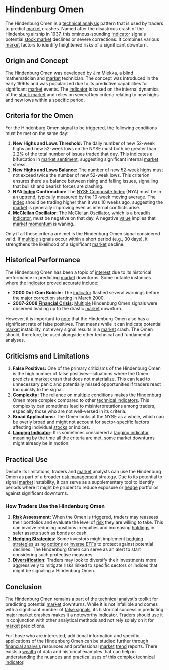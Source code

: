 # Hindenburg Omen

The Hindenburg Omen is a [technical analysis](../t/technical_analysis.md) pattern that is used by traders to predict [market](../m/market.md) crashes. Named after the disastrous crash of the Hindenburg airship in 1937, this ominous-sounding [indicator](../i/indicator.md) signals potential [stock market](../s/stock_market.md) declines or severe corrections. It combines various [market](../m/market.md) factors to identify heightened risks of a significant downturn.

## Origin and Concept

The Hindenburg Omen was developed by Jim Miekka, a blind mathematician and [market](../m/market.md) technician. The concept was introduced in the early 1990s and was popularized due to its predictive capabilities for significant [market](../m/market.md) events. The [indicator](../i/indicator.md) is based on the internal dynamics of the [stock market](../s/stock_market.md) and relies on several key criteria relating to new highs and new lows within a specific period.

## Criteria for the Omen

For the Hindenburg Omen signal to be triggered, the following conditions must be met on the same day:

1. **New Highs and Lows Threshold:** The daily number of new 52-week highs and new 52-week lows on the NYSE must both be greater than 2.2% of the total number of issues traded that day. This indicates a bifurcation in [market sentiment](../m/market_sentiment.md), suggesting significant internal [market](../m/market.md) stress.
2. **New Highs and Lows Balance:** The number of new 52-week highs must not exceed twice the number of new 52-week lows. This criterion ensures there's a balance between rising and falling issues, signalling that bullish and bearish forces are clashing.
3. **NYA [Index](../i/index.md) Confirmation:** The [NYSE Composite Index](../n/nyse_composite_index.md) (NYA) must be in an [uptrend](../u/uptrend.md), typically measured by the 10-week moving average. The [index](../i/index.md) should be trading higher than it was 10 weeks ago, suggesting the [market](../m/market.md) is generally improving even as internal conflicts arise.
4. **[McClellan Oscillator](../m/mcclellan_oscillator.md):** The [McClellan Oscillator](../m/mcclellan_oscillator.md), which is a [breadth indicator](../b/breadth_indicator.md), must be negative on that day. A negative [value](../v/value.md) implies that [market](../m/market.md) [momentum](../m/momentum.md) is waning.

Only if all these criteria are met is the Hindenburg Omen signal considered valid. If [multiple](../m/multiple.md) signals occur within a short period (e.g., 30 days), it strengthens the likelihood of a significant [market](../m/market.md) decline.

## Historical Performance

The Hindenburg Omen has been a topic of [interest](../i/interest.md) due to its historical performance in predicting [market](../m/market.md) downturns. Some notable instances where the [indicator](../i/indicator.md) proved accurate include:

- **2000 Dot-Com Bubble:** The [indicator](../i/indicator.md) flashed several warnings before the major [correction](../c/correction.md) starting in March 2000.
- **2007-2008 [Financial Crisis](../f/financial_crisis.md):** [Multiple](../m/multiple.md) Hindenburg Omen signals were observed leading up to the drastic [market](../m/market.md) downturn.

However, it is important to [note](../n/note.md) that the Hindenburg Omen also has a significant rate of false positives. That means while it can indicate potential [market](../m/market.md) instability, not every signal results in a [market](../m/market.md) crash. The Omen should, therefore, be used alongside other technical and fundamental analyses.

## Criticisms and Limitations

1. **False Positives:** One of the primary criticisms of the Hindenburg Omen is the high number of false positives—situations where the Omen predicts a [market](../m/market.md) crash that does not materialize. This can lead to unnecessary panic and potentially missed opportunities if traders react too quickly to the signal.
2. **Complexity:** The reliance on [multiple](../m/multiple.md) conditions makes the Hindenburg Omen more complex compared to other [technical indicators](../t/technical_indicator.md). This complexity can sometimes lead to misinterpretations among traders, especially those who are not well-versed in its criteria.
3. **Broad Applications:** The Omen looks at the NYSE as a whole, which can be overly broad and might not account for sector-specific factors affecting individual [stocks](../s/stock.md) or indices.
4. **[Lagging Indicator](../l/lagging_indicator.md):** It is sometimes considered a [lagging indicator](../l/lagging_indicator.md), meaning by the time all the criteria are met, some [market](../m/market.md) downturns might already be in motion.

## Practical Use

Despite its limitations, traders and [market](../m/market.md) analysts can use the Hindenburg Omen as part of a broader [risk management](../r/risk_management.md) strategy. Due to its potential to signal [market](../m/market.md) instability, it can serve as a supplementary tool to identify periods where it might be prudent to reduce exposure or [hedge](../h/hedge.md) portfolios against significant downturns. 

### How Traders Use the Hindenburg Omen

1. **[Risk](../r/risk.md) Assessment:** When the Omen is triggered, traders may reassess their portfolios and evaluate the level of [risk](../r/risk.md) they are willing to take. This can involve reducing positions in equities and increasing [holdings](../h/holdings.md) in safer assets such as bonds or cash.
2. **[Hedging Strategies](../h/hedging_strategies.md):** Some investors might implement [hedging strategies](../h/hedging_strategies.md) using [options](../o/options.md) or [inverse ETFs](../i/inverse_etfs.md) to protect against potential declines. The Hindenburg Omen can serve as an alert to start considering such protective measures.
3. **[Diversification](../d/diversification.md):** Traders may look to diversify their investments more aggressively to mitigate risks linked to specific sectors or indices that might be signaling a Hindenburg Omen.

## Conclusion

The Hindenburg Omen remains a part of the [technical analyst](../t/technical_analyst.md)'s toolkit for predicting potential [market](../m/market.md) downturns. While it is not infallible and comes with a significant number of [false signals](../f/false_signals_in_trading.md), its historical success in predicting major [market](../m/market.md) crashes makes it a noteworthy [indicator](../i/indicator.md). Traders should use it in conjunction with other analytical methods and not rely solely on it for [market](../m/market.md) predictions.

For those who are interested, additional information and specific applications of the Hindenburg Omen can be studied further through [financial analysis](../f/financial_analysis.md) resources and professional [market](../m/market.md) [trend](../t/trend.md) reports. There exists a [wealth](../w/wealth.md) of data and historical examples that can help in understanding the nuances and practical uses of this complex technical [indicator](../i/indicator.md).